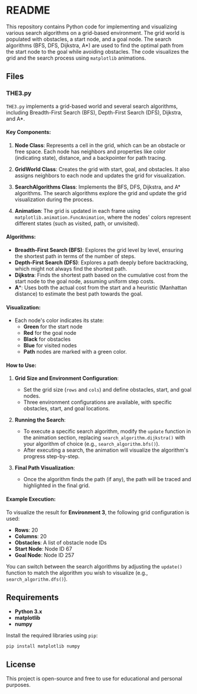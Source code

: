 README
======

This repository contains Python code for implementing and visualizing various search algorithms on a grid-based environment. The grid world is populated with obstacles, a start node, and a goal node. The search algorithms (BFS, DFS, Dijkstra, A*) are used to find the optimal path from the start node to the goal while avoiding obstacles. The code visualizes the grid and the search process using `matplotlib` animations.

Files
-----

### THE3.py

`THE3.py` implements a grid-based world and several search algorithms, including Breadth-First Search (BFS), Depth-First Search (DFS), Dijkstra, and A*.

#### Key Components:

1.  **Node Class**: Represents a cell in the grid, which can be an obstacle or free space. Each node has neighbors and properties like color (indicating state), distance, and a backpointer for path tracing.

2.  **GridWorld Class**: Creates the grid with start, goal, and obstacles. It also assigns neighbors to each node and updates the grid for visualization.

3.  **SearchAlgorithms Class**: Implements the BFS, DFS, Dijkstra, and A* algorithms. The search algorithms explore the grid and update the grid visualization during the process.

4.  **Animation**: The grid is updated in each frame using `matplotlib.animation.FuncAnimation`, where the nodes' colors represent different states (such as visited, path, or unvisited).

#### Algorithms:

-   **Breadth-First Search (BFS)**: Explores the grid level by level, ensuring the shortest path in terms of the number of steps.
-   **Depth-First Search (DFS)**: Explores a path deeply before backtracking, which might not always find the shortest path.
-   **Dijkstra**: Finds the shortest path based on the cumulative cost from the start node to the goal node, assuming uniform step costs.
-   **A***: Uses both the actual cost from the start and a heuristic (Manhattan distance) to estimate the best path towards the goal.

#### Visualization:

-   Each node's color indicates its state:
    -   **Green** for the start node
    -   **Red** for the goal node
    -   **Black** for obstacles
    -   **Blue** for visited nodes
    -   **Path** nodes are marked with a green color.

#### How to Use:

1.  **Grid Size and Environment Configuration**:

    -   Set the grid size (`rows` and `cols`) and define obstacles, start, and goal nodes.
    -   Three environment configurations are available, with specific obstacles, start, and goal locations.
2.  **Running the Search**:

    -   To execute a specific search algorithm, modify the `update` function in the animation section, replacing `search_algorithm.dijkstra()` with your algorithm of choice (e.g., `search_algorithm.bfs()`).
    -   After executing a search, the animation will visualize the algorithm's progress step-by-step.
3.  **Final Path Visualization**:

    -   Once the algorithm finds the path (if any), the path will be traced and highlighted in the final grid.

#### Example Execution:

To visualize the result for **Environment 3**, the following grid configuration is used:

-   **Rows**: 20
-   **Columns**: 20
-   **Obstacles**: A list of obstacle node IDs
-   **Start Node**: Node ID 67
-   **Goal Node**: Node ID 257

You can switch between the search algorithms by adjusting the `update()` function to match the algorithm you wish to visualize (e.g., `search_algorithm.dfs()`).

Requirements
------------

-   **Python 3.x**
-   **matplotlib**
-   **numpy**

Install the required libraries using `pip`:

```
pip install matplotlib numpy

```

License
-------

This project is open-source and free to use for educational and personal purposes.
